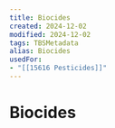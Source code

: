 ```yaml
---
title: Biocides
created: 2024-12-02
modified: 2024-12-02
tags: TBSMetadata
alias: Biocides
usedFor:
- "[[15616 Pesticides]]"
---
```

# Biocides
